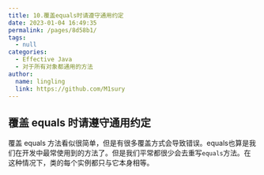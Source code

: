 ```yaml
---
title: 10.覆盖equals时请遵守通用约定
date: 2023-01-04 16:49:35
permalink: /pages/8d58b1/
tags: 
  - null
categories: 
  - Effective Java
  - 对于所有对象都通用的方法
author: 
  name: lingling
  link: https://github.com/M1sury
---
```


## 覆盖 equals 时请遵守通用约定

覆盖 equals 方法看似很简单，但是有很多覆盖方式会导致错误。equals也算是我们在开发中最常使用到的方法了。但是我们平常都很少会去重写`equals`方法。在这种情况下，类的每个实例都只与它本身相等。
